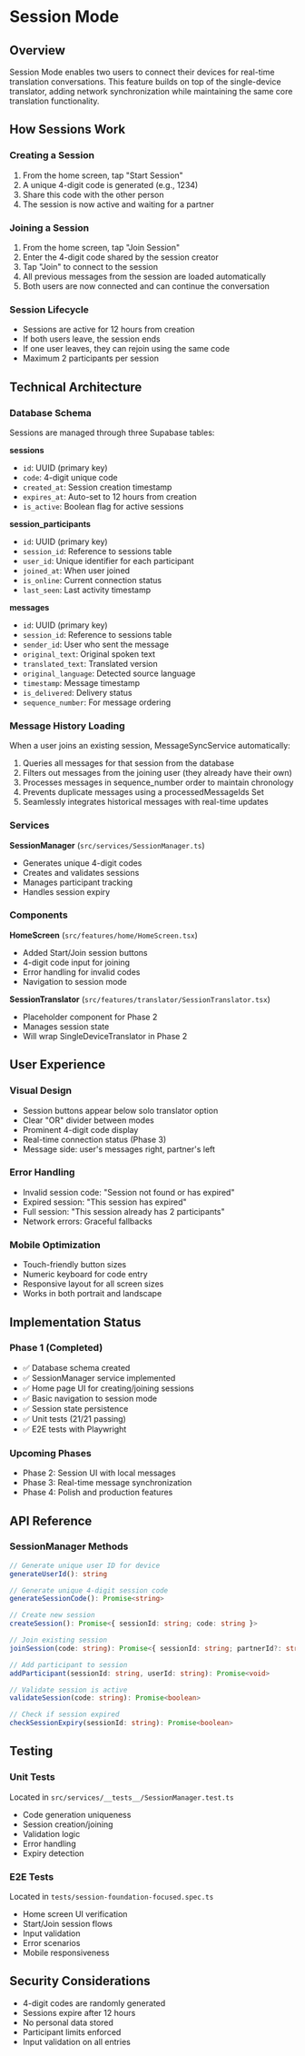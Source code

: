 # Session Mode

## Overview

Session Mode enables two users to connect their devices for real-time translation conversations. This feature builds on top of the single-device translator, adding network synchronization while maintaining the same core translation functionality.

## How Sessions Work

### Creating a Session
1. From the home screen, tap "Start Session"
2. A unique 4-digit code is generated (e.g., 1234)
3. Share this code with the other person
4. The session is now active and waiting for a partner

### Joining a Session
1. From the home screen, tap "Join Session"
2. Enter the 4-digit code shared by the session creator
3. Tap "Join" to connect to the session
4. All previous messages from the session are loaded automatically
5. Both users are now connected and can continue the conversation

### Session Lifecycle
- Sessions are active for 12 hours from creation
- If both users leave, the session ends
- If one user leaves, they can rejoin using the same code
- Maximum 2 participants per session

## Technical Architecture

### Database Schema
Sessions are managed through three Supabase tables:

**sessions**
- `id`: UUID (primary key)
- `code`: 4-digit unique code
- `created_at`: Session creation timestamp
- `expires_at`: Auto-set to 12 hours from creation
- `is_active`: Boolean flag for active sessions

**session_participants**
- `id`: UUID (primary key)
- `session_id`: Reference to sessions table
- `user_id`: Unique identifier for each participant
- `joined_at`: When user joined
- `is_online`: Current connection status
- `last_seen`: Last activity timestamp

**messages**
- `id`: UUID (primary key)
- `session_id`: Reference to sessions table
- `sender_id`: User who sent the message
- `original_text`: Original spoken text
- `translated_text`: Translated version
- `original_language`: Detected source language
- `timestamp`: Message timestamp
- `is_delivered`: Delivery status
- `sequence_number`: For message ordering

### Message History Loading
When a user joins an existing session, MessageSyncService automatically:
1. Queries all messages for that session from the database
2. Filters out messages from the joining user (they already have their own)
3. Processes messages in sequence_number order to maintain chronology
4. Prevents duplicate messages using a processedMessageIds Set
5. Seamlessly integrates historical messages with real-time updates

### Services

**SessionManager** (`src/services/SessionManager.ts`)
- Generates unique 4-digit codes
- Creates and validates sessions
- Manages participant tracking
- Handles session expiry

### Components

**HomeScreen** (`src/features/home/HomeScreen.tsx`)
- Added Start/Join session buttons
- 4-digit code input for joining
- Error handling for invalid codes
- Navigation to session mode

**SessionTranslator** (`src/features/translator/SessionTranslator.tsx`)
- Placeholder component for Phase 2
- Manages session state
- Will wrap SingleDeviceTranslator in Phase 2

## User Experience

### Visual Design
- Session buttons appear below solo translator option
- Clear "OR" divider between modes
- Prominent 4-digit code display
- Real-time connection status (Phase 3)
- Message side: user's messages right, partner's left

### Error Handling
- Invalid session code: "Session not found or has expired"
- Expired session: "This session has expired"
- Full session: "This session already has 2 participants"
- Network errors: Graceful fallbacks

### Mobile Optimization
- Touch-friendly button sizes
- Numeric keyboard for code entry
- Responsive layout for all screen sizes
- Works in both portrait and landscape

## Implementation Status

### Phase 1 (Completed)
- ✅ Database schema created
- ✅ SessionManager service implemented
- ✅ Home page UI for creating/joining sessions
- ✅ Basic navigation to session mode
- ✅ Session state persistence
- ✅ Unit tests (21/21 passing)
- ✅ E2E tests with Playwright

### Upcoming Phases
- Phase 2: Session UI with local messages
- Phase 3: Real-time message synchronization
- Phase 4: Polish and production features

## API Reference

### SessionManager Methods

```typescript
// Generate unique user ID for device
generateUserId(): string

// Generate unique 4-digit session code
generateSessionCode(): Promise<string>

// Create new session
createSession(): Promise<{ sessionId: string; code: string }>

// Join existing session
joinSession(code: string): Promise<{ sessionId: string; partnerId?: string }>

// Add participant to session
addParticipant(sessionId: string, userId: string): Promise<void>

// Validate session is active
validateSession(code: string): Promise<boolean>

// Check if session expired
checkSessionExpiry(sessionId: string): Promise<boolean>
```

## Testing

### Unit Tests
Located in `src/services/__tests__/SessionManager.test.ts`
- Code generation uniqueness
- Session creation/joining
- Validation logic
- Error handling
- Expiry detection

### E2E Tests
Located in `tests/session-foundation-focused.spec.ts`
- Home screen UI verification
- Start/Join session flows
- Input validation
- Error scenarios
- Mobile responsiveness

## Security Considerations
- 4-digit codes are randomly generated
- Sessions expire after 12 hours
- No personal data stored
- Participant limits enforced
- Input validation on all entries